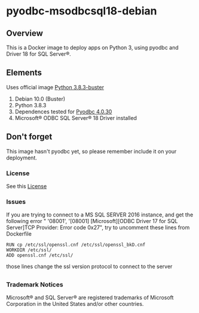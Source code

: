 # pyodbc-msodbcsql18-debian

## Overview

This is a Docker image to deploy apps on Python 3, using pyodbc and Driver 18 for SQL Server®.

## Elements

Uses official image [Python 3.8.3-buster](https://hub.docker.com/_/python/)

1. Debian 10.0 (Buster)
2. Python 3.8.3
3. Dependences tested for [Pyodbc 4.0.30](https://pypi.org/project/pyodbc/4.0.30/)
4. Microsoft® ODBC SQL Server® 18 Driver installed

## Don't forget

This image hasn't pyodbc yet, so please remember include it on your deployment.

### License

See this [License](LICENSE)

### Issues

If you are trying to connect to a MS SQL SERVER 2016 instance, and get the following error " '08001', '[08001] [Microsoft][ODBC Driver 17 for SQL Server]TCP Provider: Error code 0x27", try to uncomment these lines from Dockerfile
```
RUN cp /etc/ssl/openssl.cnf /etc/ssl/openssl_bkD.cnf
WORKDIR /etc/ssl/
ADD openssl.cnf /etc/ssl/
```
those lines change the ssl version protocol to connect to the server

##

### Trademark Notices

Microsoft® and SQL Server® are registered trademarks of Microsoft Corporation in the United States and/or other countries.
